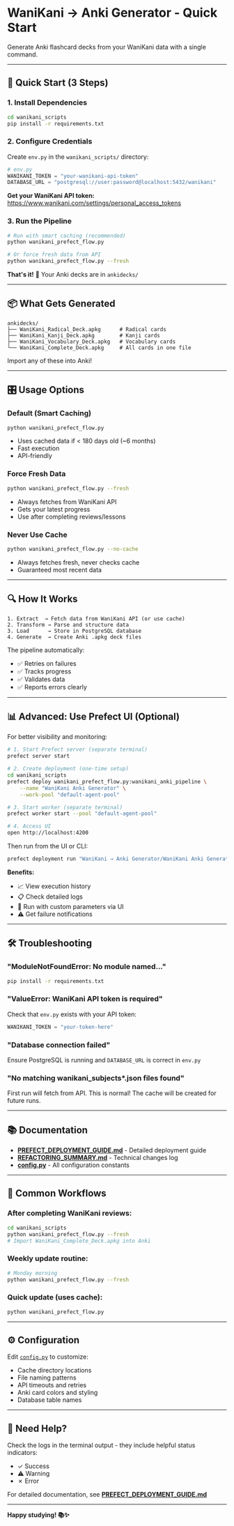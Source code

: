 # WaniKani → Anki Generator - Quick Start

Generate Anki flashcard decks from your WaniKani data with a single command.

---

## 🚀 Quick Start (3 Steps)

### 1. Install Dependencies

```bash
cd wanikani_scripts
pip install -r requirements.txt
```

### 2. Configure Credentials

Create `env.py` in the `wanikani_scripts/` directory:

```python
# env.py
WANIKANI_TOKEN = "your-wanikani-api-token"
DATABASE_URL = "postgresql://user:password@localhost:5432/wanikani"
```

**Get your WaniKani API token:** https://www.wanikani.com/settings/personal_access_tokens

### 3. Run the Pipeline

```bash
# Run with smart caching (recommended)
python wanikani_prefect_flow.py

# Or force fresh data from API
python wanikani_prefect_flow.py --fresh
```

**That's it!** 🎉 Your Anki decks are in `ankidecks/`

---

## 📦 What Gets Generated

```
ankidecks/
├── WaniKani_Radical_Deck.apkg      # Radical cards
├── WaniKani_Kanji_Deck.apkg        # Kanji cards  
├── WaniKani_Vocabulary_Deck.apkg   # Vocabulary cards
└── WaniKani_Complete_Deck.apkg     # All cards in one file
```

Import any of these into Anki!

---

## 🎛️ Usage Options

### Default (Smart Caching)
```bash
python wanikani_prefect_flow.py
```
- Uses cached data if < 180 days old (~6 months)
- Fast execution
- API-friendly

### Force Fresh Data
```bash
python wanikani_prefect_flow.py --fresh
```
- Always fetches from WaniKani API
- Gets your latest progress
- Use after completing reviews/lessons

### Never Use Cache
```bash
python wanikani_prefect_flow.py --no-cache
```
- Always fetches fresh, never checks cache
- Guaranteed most recent data

---

## 🔍 How It Works

```
1. Extract  → Fetch data from WaniKani API (or use cache)
2. Transform → Parse and structure data
3. Load      → Store in PostgreSQL database
4. Generate  → Create Anki .apkg deck files
```

The pipeline automatically:
- ✅ Retries on failures
- ✅ Tracks progress
- ✅ Validates data
- ✅ Reports errors clearly

---

## 📊 Advanced: Use Prefect UI (Optional)

For better visibility and monitoring:

```bash
# 1. Start Prefect server (separate terminal)
prefect server start

# 2. Create deployment (one-time setup)
cd wanikani_scripts
prefect deploy wanikani_prefect_flow.py:wanikani_anki_pipeline \
    --name "WaniKani Anki Generator" \
    --work-pool "default-agent-pool"

# 3. Start worker (separate terminal)
prefect worker start --pool "default-agent-pool"

# 4. Access UI
open http://localhost:4200
```

Then run from the UI or CLI:
```bash
prefect deployment run "WaniKani → Anki Generator/WaniKani Anki Generator"
```

**Benefits:**
- 📈 View execution history
- 📋 Check detailed logs
- 🎯 Run with custom parameters via UI
- ⚠️ Get failure notifications

---

## 🛠️ Troubleshooting

### "ModuleNotFoundError: No module named..."
```bash
pip install -r requirements.txt
```

### "ValueError: WaniKani API token is required"
Check that `env.py` exists with your API token:
```python
WANIKANI_TOKEN = "your-token-here"
```

### "Database connection failed"
Ensure PostgreSQL is running and `DATABASE_URL` is correct in `env.py`

### "No matching wanikani_subjects*.json files found"
First run will fetch from API. This is normal! The cache will be created for future runs.

---

## 📚 Documentation

- **[PREFECT_DEPLOYMENT_GUIDE.md](PREFECT_DEPLOYMENT_GUIDE.md)** - Detailed deployment guide
- **[REFACTORING_SUMMARY.md](REFACTORING_SUMMARY.md)** - Technical changes log
- **[config.py](config.py)** - All configuration constants

---

## 🎯 Common Workflows

### After completing WaniKani reviews:
```bash
cd wanikani_scripts
python wanikani_prefect_flow.py --fresh
# Import WaniKani_Complete_Deck.apkg into Anki
```

### Weekly update routine:
```bash
# Monday morning
python wanikani_prefect_flow.py --fresh
```

### Quick update (uses cache):
```bash
python wanikani_prefect_flow.py
```

---

## ⚙️ Configuration

Edit [`config.py`](config.py) to customize:
- Cache directory locations
- File naming patterns
- API timeouts and retries
- Anki card colors and styling
- Database table names

---

## 🤝 Need Help?

Check the logs in the terminal output - they include helpful status indicators:
- ✓ Success
- ⚠ Warning
- ✗ Error

For detailed documentation, see **[PREFECT_DEPLOYMENT_GUIDE.md](PREFECT_DEPLOYMENT_GUIDE.md)**

---

**Happy studying! 📚✨**
